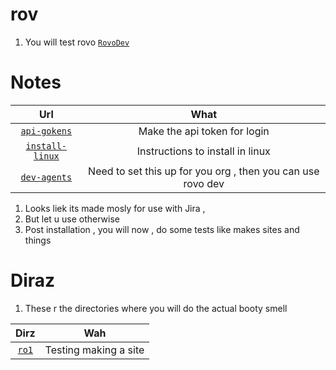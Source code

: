 # rov

1. You will test rovo [`RovoDev`](https://community.atlassian.com/forums/Rovo-for-Software-Teams-Beta/Introducing-Rovo-Dev-CLI-AI-Powered-Development-in-your-terminal/ba-p/3043623)

# Notes

|                                         Url                                         |                            What                             |
| :---------------------------------------------------------------------------------: | :---------------------------------------------------------: |
|     [`api-gokens`](https://id.atlassian.com/manage-profile/security/api-tokens)     |                Make the api token for login                 |
| [`install-linux`](https://developer.atlassian.com/cloud/acli/guides/install-linux/) |              Instructions to install in linux               |
|            [`dev-agents`](https://sniffowomo.atlassian.net/dev-agents/)             | Need to set this up for you org , then you can use rovo dev |

1. Looks liek its made mosly for use with Jira ,
2. But let u use otherwise
3. Post installation , you will now , do some tests like makes sites and things

# Diraz

1. These r the directories where you will do the actual booty smell

|      Dirz      |          Wah          |
| :------------: | :-------------------: |
| [`ro1`](./ro1) | Testing making a site |
